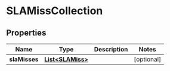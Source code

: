 

# SLAMissCollection

## Properties

Name | Type | Description | Notes
------------ | ------------- | ------------- | -------------
**slaMisses** | [**List&lt;SLAMiss&gt;**](SLAMiss.md) |  |  [optional]



